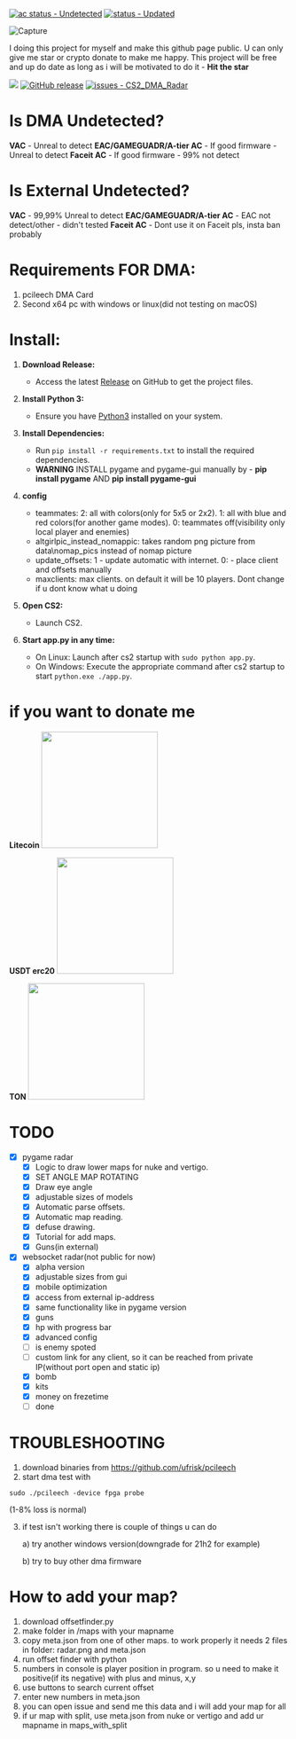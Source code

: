 [![ac status - Undetected](https://img.shields.io/static/v1?label=ac+status&message=Undetected&color=2ea44f)](https://) [![status - Updated](https://img.shields.io/static/v1?label=status&message=Updated&color=2ea44f)](https://)


![Capture](https://github.com/meanwhiletothestars/CS2_DMA_Radar/blob/main/testing/preview.gif)

I doing this project for myself and make this github page public. U can only give me star or crypto donate to make me happy. This project will be free and up do date as long as i will be motivated to do it - **Hit the star**


![](https://view-counter.tobyhagan.com/?user={meanwhiletothestars}/{CS2_DMA_Radar}) [![GitHub release](https://img.shields.io/github/release/meanwhiletothestars/CS2_DMA_Radar?include_prereleases=&sort=semver&color=blue)](https://github.com/meanwhiletothestars/CS2_DMA_Radar/releases/) [![issues - CS2_DMA_Radar](https://img.shields.io/github/issues/meanwhiletothestars/CS2_DMA_Radar)](https://github.com/meanwhiletothestars/CS2_DMA_Radar/issues)

# Is DMA Undetected?
**VAC** - Unreal to detect
**EAC/GAMEGUADR/A-tier AC** - If good firmware - Unreal to detect
**Faceit AC** - If good firmware - 99% not detect

# Is External Undetected?
**VAC** - 99,99% Unreal to detect 
**EAC/GAMEGUADR/A-tier AC** - EAC not detect/other - didn't tested
**Faceit AC** - Dont use it on Faceit pls, insta ban probably

# Requirements FOR DMA:
1. pcileech DMA Card
2. Second x64 pc with windows or linux(did not testing on macOS)

# Install:
1. **Download Release:**
   - Access the latest [Release](https://github.com/meanwhiletothestars/CS2_DMA_Radar/releases) on GitHub to get the project files.

2. **Install Python 3:**
   - Ensure you have [Python3](https://www.python.org/downloads/) installed on your system.

3. **Install Dependencies:**
   - Run `pip install -r requirements.txt` to install the required dependencies.
   - **WARNING**  INSTALL pygame and pygame-gui manually by - **pip install pygame** AND **pip install pygame-gui**

4. **config**
   - teammates: 2: all with colors(only for 5x5 or 2x2). 1: all with blue and red colors(for another game modes). 0: teammates off(visibility only local player and enemies)
   - altgirlpic_instead_nomappic: takes random png picture from data\nomap_pics instead of nomap picture
   - update_offsets: 1 - update automatic with internet. 0: - place client and offsets manually
   - maxclients: max clients. on default it will be 10 players. Dont change if u dont know what u doing
     
6. **Open CS2:**
   - Launch CS2.

7. **Start app.py in any time:**
   - On Linux: Launch after cs2 startup with `sudo python app.py`.
   - On Windows: Execute the appropriate command after cs2 startup to start  `python.exe ./app.py`.
  
# if you want to donate me
**Litecoin**
<img src="https://github.com/meanwhiletothestars/CS2_DMA_Radar/blob/main/testing/ltc.jpg" width="210px">

**USDT erc20**
<img src="https://github.com/meanwhiletothestars/CS2_DMA_Radar/blob/main/testing/usdt.jpg" width="210px">

**TON**
<img src="https://github.com/meanwhiletothestars/CS2_DMA_Radar/blob/main/testing/ton.jpg" width="210px">

# TODO
- [x] pygame radar
   - [x] Logic to draw lower maps for nuke and vertigo.
   - [x] SET ANGLE MAP ROTATING
   - [x] Draw eye angle
   - [x] adjustable sizes of models
   - [x] Automatic parse offsets.
   - [x] Automatic map reading.
   - [x] defuse drawing.
   - [x] Tutorial for add maps.
   - [x] Guns(in external)
- [x] websocket radar(not public for now)
   - [x] alpha version
   - [x] adjustable sizes from gui
   - [x] mobile optimization
   - [x] access from external ip-address
   - [x] same functionality like in pygame version
   - [x] guns
   - [x] hp with progress bar
   - [x] advanced config
   - [ ] is enemy spoted
   - [ ] custom link for any client, so it can be reached from private IP(without port open and static ip)
   - [x] bomb
   - [x] kits
   - [x] money on frezetime
   - [ ] done

# TROUBLESHOOTING
1. download binaries from https://github.com/ufrisk/pcileech
2. start dma test with
```
sudo ./pcileech -device fpga probe
```
(1-8% loss is normal)

3. if test isn't working there is couple of things u can do

   a) try another windows version(downgrade for 21h2 for example)
   
   b) try to buy other dma firmware


# How to add your map?
   1. download offsetfinder.py
   2. make folder in /maps with your mapname
   3. copy meta.json from one of other maps. to work properly it needs 2 files in folder: radar.png and meta.json
   4. run offset finder with python
   5. numbers in console is player position in program. so u need to make it positive(if its negative) with plus and minus, x,y
   6. use buttons to search current offset
   7. enter new numbers in meta.json
   8. you can open issue and send me this data and i will add your map for all
   9. if ur map with split, use meta.json from nuke or vertigo and add ur mapname in maps_with_split

